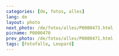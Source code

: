 ```yaml
---
categories: [de, fotos, alles]
lang: de
layout: photo
next_photo: /de/fotos/alles/P0000473.html
picname: P0000470
prev_photo: /de/fotos/alles/P0000471.html
tags: [Fotofalle, Leopard]
---
```

